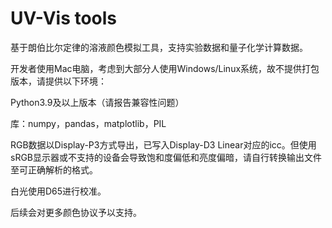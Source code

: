 # UV-Vis tools
基于朗伯比尔定律的溶液颜色模拟工具，支持实验数据和量子化学计算数据。

开发者使用Mac电脑，考虑到大部分人使用Windows/Linux系统，故不提供打包版本，请提供以下环境：

Python3.9及以上版本（请报告兼容性问题）

库：numpy，pandas，matplotlib，PIL

RGB数据以Display-P3方式导出，已写入Display-D3 Linear对应的icc。但使用sRGB显示器或不支持的设备会导致饱和度偏低和亮度偏暗，请自行转换输出文件至可正确解析的格式。

白光使用D65进行校准。

后续会对更多颜色协议予以支持。
